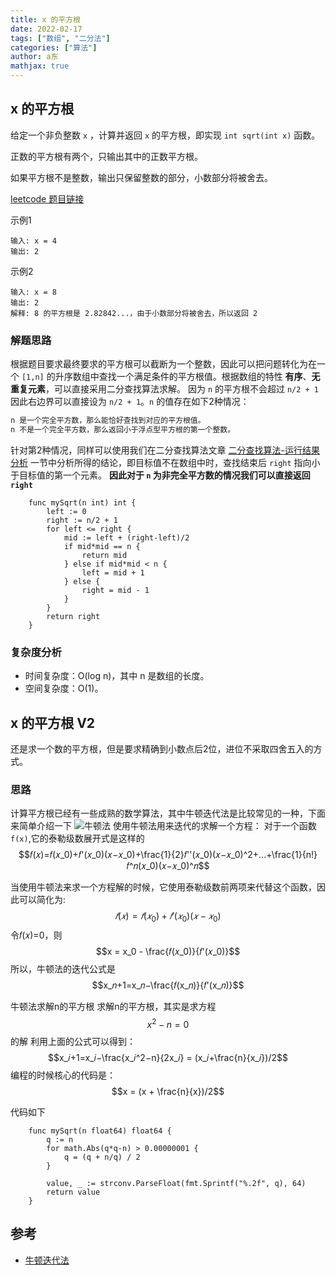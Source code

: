 ```yaml
---
title: x 的平方根
date: 2022-02-17
tags: ["数组", "二分法"]
categories: ["算法"]
author: a东
mathjax: true
---
```


## x 的平方根
给定一个非负整数 `x` ，计算并返回 `x` 的平方根，即实现 `int sqrt(int x)` 函数。

正数的平方根有两个，只输出其中的正数平方根。

如果平方根不是整数，输出只保留整数的部分，小数部分将被舍去。

[ leetcode 题目链接](https://leetcode-cn.com/problems/jJ0w9p/)

示例1
```
输入: x = 4
输出: 2
```

示例2
```
输入: x = 8
输出: 2
解释: 8 的平方根是 2.82842...，由于小数部分将被舍去，所以返回 2
```
<!-- more -->

### 解题思路
根据题目要求最终要求的平方根可以截断为一个整数，因此可以把问题转化为在一个 `[1,n]` 的升序数组中查找一个满足条件的平方根值。根据数组的特性 **有序**、**无重复元素**，可以直接采用二分查找算法求解。
因为 `n` 的平方根不会超过 `n/2 + 1` 因此右边界可以直接设为 `n/2 + 1`。`n` 的值存在如下2种情况：
```markdown
n 是一个完全平方数，那么能恰好查找到对应的平方根值。
n 不是一个完全平方数，那么返回小于浮点型平方根的第一个整数。
```
针对第2种情况，同样可以使用我们在二分查找算法文章 [二分查找算法-运行结果分析](/2022/02/15/binary-search/) 一节中分析所得的结论，即目标值不在数组中时，查找结束后 `right` 指向小于目标值的第一个元素。
**因此对于 `n` 为非完全平方数的情况我们可以直接返回 `right`**

```cgo
    func mySqrt(n int) int {
        left := 0
        right := n/2 + 1
        for left <= right {
            mid := left + (right-left)/2
            if mid*mid == n {
                return mid
            } else if mid*mid < n {
                left = mid + 1
            } else {
                right = mid - 1
            }
        }
        return right
    }
```

### 复杂度分析
- 时间复杂度：O(log n)，其中 n 是数组的长度。
- 空间复杂度：O(1)。


## x 的平方根 V2
还是求一个数的平方根，但是要求精确到小数点后2位，进位不采取四舍五入的方式。

### 思路
计算平方根已经有一些成熟的数学算法，其中牛顿迭代法是比较常见的一种，下面来简单介绍一下
![牛顿法](/images/algorithm/array/niu-dun.png)
使用牛顿法用来迭代的求解一个方程：
对于一个函数 `f(x)`,它的泰勒级数展开式是这样的
$$𝑓(𝑥)=𝑓(𝑥_0)+𝑓'(𝑥_0)(𝑥−𝑥_0)+\frac{1}{2}𝑓''(𝑥_0)(𝑥−𝑥_0)^2+...+\frac{1}{n!}𝑓^𝑛(𝑥_0)(𝑥−𝑥_0)^𝑛$$

当使用牛顿法来求一个方程解的时候，它使用泰勒级数前两项来代替这个函数，因此可以简化为:
$$𝑓(𝑥)=𝑓(𝑥_0)+𝑓'(𝑥_0)(𝑥−𝑥_0)$$
令𝑓(𝑥)=0，则 $$x = x_0 - \frac{𝑓(𝑥_0)}{𝑓'(𝑥_0)}$$
所以，牛顿法的迭代公式是 $$x_𝑛+1=x_𝑛−\frac{𝑓(x_𝑛)}{𝑓'(x_𝑛)}$$

牛顿法求解n的平方根
求解n的平方根，其实是求方程 $$x^2−n = 0$$ 的解
利用上面的公式可以得到：$$x_𝑖+1=x_𝑖−\frac{x_𝑖^2−n}{2x_𝑖} = (x_𝑖+\frac{n}{x_𝑖})/2$$
编程的时候核心的代码是：$$x = (x + \frac{n}{x})/2$$

代码如下
```cgo
    func mySqrt(n float64) float64 {
        q := n
        for math.Abs(q*q-n) > 0.00000001 {
            q = (q + n/q) / 2
        }
    
        value, _ := strconv.ParseFloat(fmt.Sprintf("%.2f", q), 64)
        return value
    }
```


## 参考
* [牛顿迭代法](https://zh.wikipedia.org/wiki/%E7%89%9B%E9%A1%BF%E6%B3%95)





